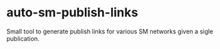 # auto-sm-publish-links
Small tool to generate publish links for various SM networks given a sigle publication.
